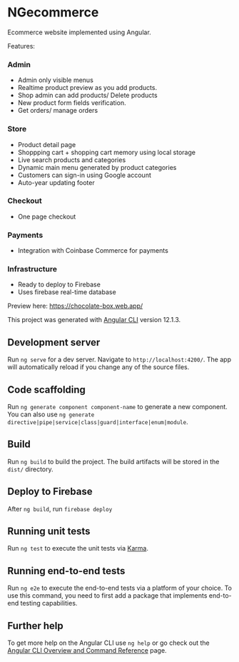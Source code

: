 # NGecommerce
Ecommerce website implemented using Angular.

Features:

### Admin
- Admin only visible menus
- Realtime product preview as you add products.
- Shop admin can add products/ Delete products
- New product form fields verification.
- Get orders/ manage orders

### Store
- Product detail page
- Shoppping cart + shopping cart memory using local storage
- Live search products and categories
- Dynamic main menu generated by product categories
- Customers can sign-in using Google account
- Auto-year updating footer 

### Checkout
- One page checkout

### Payments
- Integration with Coinbase Commerce for payments

### Infrastructure
- Ready to deploy to Firebase
- Uses firebase real-time database


Preview here:
https://chocolate-box.web.app/

This project was generated with [Angular CLI](https://github.com/angular/angular-cli) version 12.1.3.

## Development server

Run `ng serve` for a dev server. Navigate to `http://localhost:4200/`. The app will automatically reload if you change any of the source files.

## Code scaffolding

Run `ng generate component component-name` to generate a new component. You can also use `ng generate directive|pipe|service|class|guard|interface|enum|module`.

## Build

Run `ng build` to build the project. The build artifacts will be stored in the `dist/` directory.

## Deploy to Firebase

After  `ng build`, run `firebase deploy`

## Running unit tests

Run `ng test` to execute the unit tests via [Karma](https://karma-runner.github.io).

## Running end-to-end tests

Run `ng e2e` to execute the end-to-end tests via a platform of your choice. To use this command, you need to first add a package that implements end-to-end testing capabilities.

## Further help

To get more help on the Angular CLI use `ng help` or go check out the [Angular CLI Overview and Command Reference](https://angular.io/cli) page.
